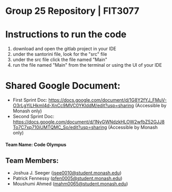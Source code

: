# Group 25 Repository | FIT3077
# Instructions to run the code
1) download and open the gitlab project in your IDE
2) under the santorini file, look for the "src" file
3) under the src file click the file named "Main"
4) run the file named "Main" from the terminal or using the UI of your IDE

# Shared Google Document:
- First Sprint Doc: https://docs.google.com/document/d/1G8Y2fYJ_FMuV-O3rLgYiLHkmI4d-XnCc9MVC0YKIddM/edit?usp=sharing (Accessible by Monash only) 
- Second Sprint Doc: https://docs.google.com/document/d/1NyGWNdzkHLOW2wfbZ52GJJ8To7C7xp710iUMTQMC_So/edit?usp=sharing (Accessible by Monash only)

#### Team Name: Code Olympus


## Team Members:
- Joshua J. Seeger (jsee0010@student.monash.edu)
- Patrick Fennessy (pfen0005@student.monash.edu)
- Moushumi Ahmed (mahm0065@student.monash.edu)
